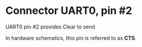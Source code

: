 # Connector UART0, pin #2

UART0 pin #2 provides Clear to send

In hardware schematics, this pin is referred to as **CTS**.
